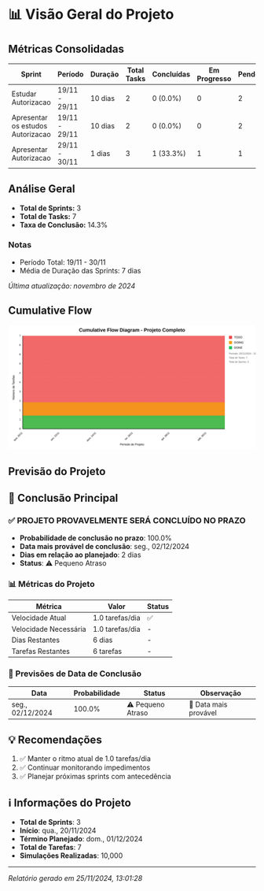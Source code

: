 # 📊 Visão Geral do Projeto 

## Métricas Consolidadas

| Sprint | Período | Duração | Total Tasks | Concluídas | Em Progresso | Pendentes | Velocidade | Eficiência |
|--------|---------|----------|-------------|------------|--------------|-----------|------------|------------|
| Estudar Autorizacao | 19/11 - 29/11 | 10 dias | 2 | 0 (0.0%) | 0 | 2 | 0/dia | 0.0% |
| Apresentar os estudos Autorizacao | 19/11 - 29/11 | 10 dias | 2 | 0 (0.0%) | 0 | 2 | 0/dia | 0.0% |
| Apresentar Autorizacao | 29/11 - 30/11 | 1 dias | 3 | 1 (33.3%) | 1 | 1 | 1/dia | 33.3% |

## Análise Geral

- **Total de Sprints:** 3
- **Total de Tasks:** 7
- **Taxa de Conclusão:** 14.3%

### Notas
- Período Total: 19/11 - 30/11
- Média de Duração das Sprints: 7 dias

*Última atualização: novembro de 2024*

## Cumulative Flow 
![ Cumulative Flow](./project-cfd.svg)



 ## Previsão do Projeto 

## 🎯 Conclusão Principal

### ✅ PROJETO PROVAVELMENTE SERÁ CONCLUÍDO NO PRAZO

- **Probabilidade de conclusão no prazo**: 100.0%
- **Data mais provável de conclusão**: seg., 02/12/2024
- **Dias em relação ao planejado**: 2 dias
- **Status**: ⚠️ Pequeno Atraso

### 📊 Métricas do Projeto

| Métrica | Valor | Status |
|---------|--------|--------|
| Velocidade Atual | 1.0 tarefas/dia | ✅ |
| Velocidade Necessária | 1.0 tarefas/dia | - |
| Dias Restantes | 6 dias | - |
| Tarefas Restantes | 6 tarefas | - |

### 📅 Previsões de Data de Conclusão

| Data | Probabilidade | Status | Observação |
|------|---------------|---------|------------|
| seg., 02/12/2024 | 100.0% | ⚠️ Pequeno Atraso | 📍 Data mais provável |

## 💡 Recomendações

1. ✅ Manter o ritmo atual de 1.0 tarefas/dia
2. ✅ Continuar monitorando impedimentos
3. ✅ Planejar próximas sprints com antecedência

## ℹ️ Informações do Projeto

- **Total de Sprints**: 3
- **Início**: qua., 20/11/2024
- **Término Planejado**: dom., 01/12/2024
- **Total de Tarefas**: 7
- **Simulações Realizadas**: 10,000

---
*Relatório gerado em 25/11/2024, 13:01:28*